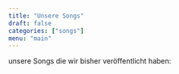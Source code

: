 ```yaml
---
title: "Unsere Songs"
draft: false
categories: ["songs"]
menu: "main"
---
```


unsere Songs die wir bisher veröffentlicht haben:

